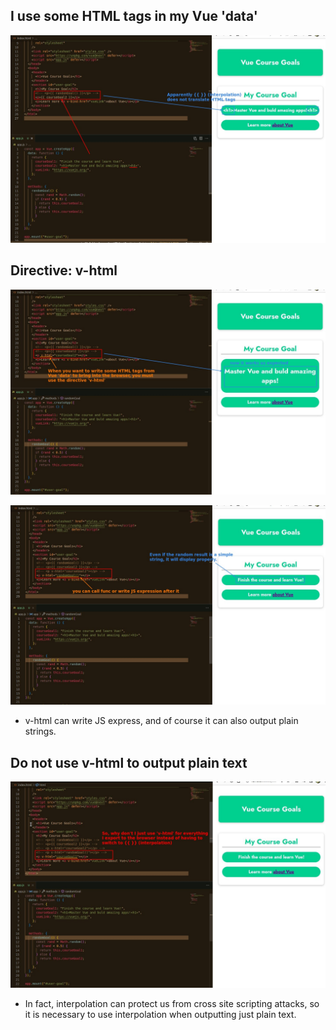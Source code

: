 ## **I use some HTML tags in my Vue 'data'**

![Alt data with html tag](pic/01.jpg)

## **Directive: v-html**

![Alt v-html](pic/02.jpg)

![Alt string and js express](pic/03.jpg)

- v-html can write JS express, and of course it can also output plain strings.

## **Do not use v-html to output plain text**

![Alt why not](pic/04.jpg)

- In fact, interpolation can protect us from cross site scripting attacks, so it is necessary to use interpolation when outputting just plain text.
